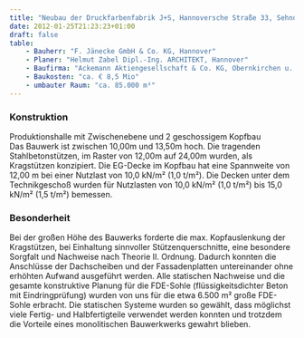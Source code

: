 ```yaml
---
title: "Neubau der Druckfarbenfabrik J+S, Hannoversche Straße 33, Sehnde/Höver (BA1)"
date: 2012-01-25T21:23:23+01:00
draft: false
table:
    - Bauherr: "F. Jänecke GmbH & Co. KG, Hannover"
    - Planer: "Helmut Zabel Dipl.-Ing. ARCHITEKT, Hannover"
    - Baufirma:	"Ackemann Aktiengesellschaft & Co. KG, Obernkirchen u. Hermann Kappe GmbH, Peine"
    - Baukosten: "ca. € 8,5 Mio" 
    - umbauter Raum: "ca. 85.000 m³"
---
```


### Konstruktion
Produktionshalle mit Zwischenebene und 2 geschossigem Kopfbau  
Das Bauwerk ist zwischen 10,00m und 13,50m hoch. Die tragenden Stahlbetonstützen, im Raster von 12,00m auf 24,00m wurden, als Kragstützen konzipiert. Die EG-Decke im Kopfbau hat eine Spannweite von 12,00 m bei einer Nutzlast von 10,0 kN/m² (1,0 t/m²). Die Decken unter dem Technikgeschoß wurden für Nutzlasten von 10,0 kN/m² (1,0 t/m²) bis 15,0 kN/m² (1,5 t/m²) bemessen.

### Besonderheit
Bei der großen Höhe des Bauwerks forderte die max. Kopfauslenkung der Kragstützen, bei Einhaltung sinnvoller Stützenquerschnitte, eine besondere Sorgfalt und Nachweise nach Theorie II. Ordnung. Dadurch konnten die Anschlüsse der Dachscheiben und der Fassadenplatten untereinander ohne erhöhten Aufwand ausgeführt werden.
Alle statischen Nachweise und die gesamte konstruktive Planung für die FDE-Sohle (flüssigkeitsdichter Beton mit Eindringprüfung) wurden von uns für die etwa 6.500 m² große FDE-Sohle erbracht.
Die statischen Systeme wurden so gewählt, dass möglichst viele Fertig- und Halbfertigteile verwendet werden konnten und trotzdem die Vorteile eines monolitischen Bauwerkwerks gewahrt blieben.